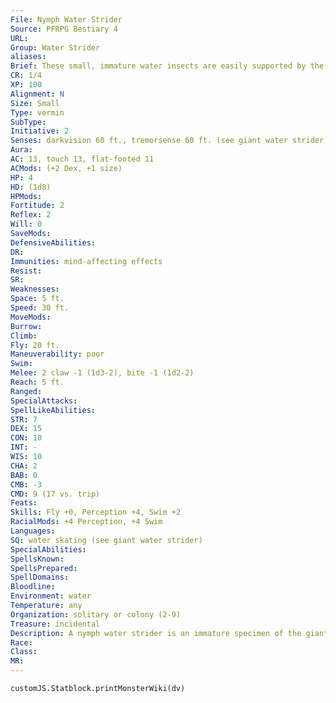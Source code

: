 ```yaml
---
File: Nymph Water Strider
Source: PFRPG Bestiary 4
URL: 
Group: Water Strider
aliases: 
Brief: These small, immature water insects are easily supported by the water's surface tension.
CR: 1/4
XP: 100
Alignment: N
Size: Small
Type: vermin
SubType: 
Initiative: 2
Senses: darkvision 60 ft., tremorsense 60 ft. (see giant water strider); Perception +4
Aura: 
AC: 13, touch 13, flat-footed 11
ACMods: (+2 Dex, +1 size)
HP: 4
HD: (1d8)
HPMods: 
Fortitude: 2
Reflex: 2
Will: 0
SaveMods: 
DefensiveAbilities: 
DR: 
Immunities: mind-affecting effects
Resist: 
SR: 
Weaknesses: 
Space: 5 ft.
Speed: 30 ft.
MoveMods: 
Burrow: 
Climb: 
Fly: 20 ft.
Maneuverability: poor
Swim: 
Melee: 2 claw -1 (1d3-2), bite -1 (1d2-2)
Reach: 5 ft.
Ranged: 
SpecialAttacks: 
SpellLikeAbilities: 
STR: 7
DEX: 15
CON: 10
INT: -
WIS: 10
CHA: 2
BAB: 0
CMB: -3
CMD: 9 (17 vs. trip)
Feats: 
Skills: Fly +0, Perception +4, Swim +2
RacialMods: +4 Perception, +4 Swim
Languages: 
SQ: water skating (see giant water strider)
SpecialAbilities: 
SpellsKnown: 
SpellsPrepared: 
SpellDomains: 
Bloodline: 
Environment: water
Temperature: any
Organization: solitary or colony (2-9)
Treasure: incidental
Description: A nymph water strider is an immature specimen of the giant water strider-more mature than a caterpillar but not yet an adult. Over the next several months it eats and molts, increasing in size with each molt until it becomes Large and is fully adult. These creatures are shy and more skittish than adults. Lizardfolk hunt wild nymph water striders, and consider them a wonderful delicacy. Boggards and gripplis raise them as food animals, but something about the domestication process makes such nymphs unappealing to lizardfolk. In the wild they frantically flee other creatures that approach them, making them difficult to hunt or corral. Many boggard, lizardfolk, and grippli tribes consider capturing a live nymph a rite of passage to adulthood. A nymph water strider isn't suitable as a mount for any Large or smaller creature.
Race: 
Class: 
MR: 
---
```

```dataviewjs
customJS.Statblock.printMonsterWiki(dv)
```
